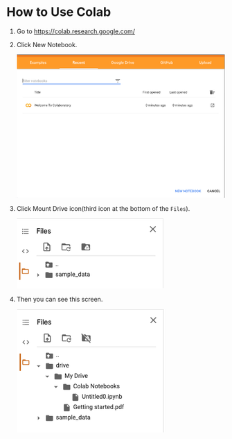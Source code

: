 # How to Use Colab
1. Go to https://colab.research.google.com/
2. Click New Notebook.

    ![image](images/start.png)
3. Click Mount Drive icon(third icon at the bottom of the `Files`).

    ![image](images/mount.png)

4. Then you can see this screen.

    ![image](images/check1.png)

